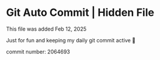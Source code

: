# Git Auto Commit | Hidden File

This file was added Feb 12, 2025

Just for fun and keeping my daily git commit active 🤪

commit number: 2064693
